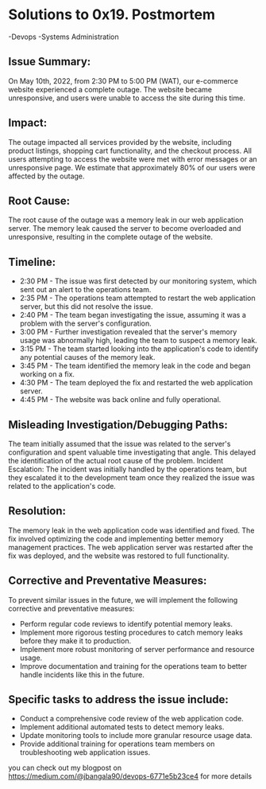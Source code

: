 # Solutions to 0x19. Postmortem
-Devops
-Systems Administration

## Issue Summary:
 On May 10th, 2022, from 2:30 PM to 5:00 PM (WAT), our e-commerce website experienced a complete outage. The website became unresponsive, and users were unable to access the site during this time.
## Impact:
 The outage impacted all services provided by the website, including product listings, shopping cart functionality, and the checkout process. All users attempting to access the website were met with error messages or an unresponsive page. We estimate that approximately 80% of our users were affected by the outage.
## Root Cause:
 The root cause of the outage was a memory leak in our web application server. The memory leak caused the server to become overloaded and unresponsive, resulting in the complete outage of the website.
## Timeline:
-	2:30 PM - The issue was first detected by our monitoring system, which sent out an alert to the operations team.
-	2:35 PM - The operations team attempted to restart the web application server, but this did not resolve the issue.
-	2:40 PM - The team began investigating the issue, assuming it was a problem with the server's configuration.
-	3:00 PM - Further investigation revealed that the server's memory usage was abnormally high, leading the team to suspect a memory leak.
-	3:15 PM - The team started looking into the application's code to identify any potential causes of the memory leak.
-	3:45 PM - The team identified the memory leak in the code and began working on a fix.
-	4:30 PM - The team deployed the fix and restarted the web application server.
-	4:45 PM - The website was back online and fully operational.
## Misleading Investigation/Debugging Paths:
 The team initially assumed that the issue was related to the server's configuration and spent valuable time investigating that angle. This delayed the identification of the actual root cause of the problem.
Incident Escalation: The incident was initially handled by the operations team, but they escalated it to the development team once they realized the issue was related to the application's code.
## Resolution:
 The memory leak in the web application code was identified and fixed. The fix involved optimizing the code and implementing better memory management practices. The web application server was restarted after the fix was deployed, and the website was restored to full functionality.
## Corrective and Preventative Measures:
 To prevent similar issues in the future, we will implement the following corrective and preventative measures:
-	Perform regular code reviews to identify potential memory leaks.
-	Implement more rigorous testing procedures to catch memory leaks before they make it to production.
-	Implement more robust monitoring of server performance and resource usage.
-	Improve documentation and training for the operations team to better handle incidents like this in the future.
## Specific tasks to address the issue include:
-	Conduct a comprehensive code review of the web application code.
-	Implement additional automated tests to detect memory leaks.
-	Update monitoring tools to include more granular resource usage data.
-	Provide additional training for operations team members on troubleshooting web application issues.

you can check out my blogpost on https://medium.com/@jbangala90/devops-6771e5b23ce4 for more details


